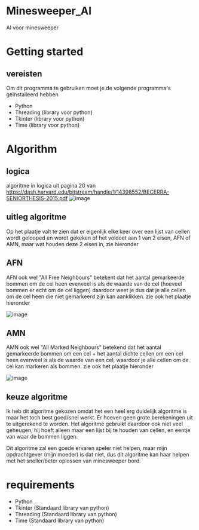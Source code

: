 # Minesweeper_AI
AI voor minesweeper

# Getting started
## vereisten
Om dit programma te gebruiken moet je de volgende programma's geïnstalleerd hebben
  - Python
  - Threading (library voor python)
  - Tkinter (library voor python)
  - Time (library voor python)

# Algorithm
## logica
algoritme in logica uit pagina 20 van https://dash.harvard.edu/bitstream/handle/1/14398552/BECERRA-SENIORTHESIS-2015.pdf
![image](https://user-images.githubusercontent.com/90763686/176479118-8d5163fe-e1e6-4cd6-b321-7dc179ec49d8.png)

## uitleg algoritme
Op het plaatje valt te zien dat er eigenlijk elke keer over een lijst van cellen wordt gelooped en wordt gekeken of het voldoet aan 1 van 2 eisen, AFN of AMN, maar wat houden deze 2 eisen in, zie hieronder

## AFN
AFN ook wel "All Free Neighbours" betekent dat het aantal gemarkeerde bommen om de cel heen evenveel is als de waarde van de cel (hoeveel bommen er echt om de cel liggen) daardoor weet je dus dat je alle cellen om de cel heen die niet gemarkeerd zijn kan aanklikken.
zie ook het plaatje hieronder 

![image](https://user-images.githubusercontent.com/90763686/176496589-047c8d43-8700-4919-b7bc-33d780939e7a.png)

## AMN
AMN ook wel "All Marked Neighbours" betekend dat het aantal gemarkeerde bommen om een cel + het aantal dichte cellen om een cel heen evenveel is als de waarde van een cel, waardoor je alle cellen om de cel kan markeren als bommen.
zie ook het plaatje hieronder

![image](https://user-images.githubusercontent.com/90763686/176498713-9467036b-a882-4b86-8da0-a5399729efdc.png)
 
## keuze algoritme
Ik heb dit algoritme gekozen omdat het een heel erg duidelijk algoritme is maar het toch best goed/snel werkt. Er hoeven geen grote berekeningen uit te uitgerekend te worden. Het algoritme gebruikt daardoor ook niet veel geheugen, hij hoeft alleen maar een lijst bij te houden van cellen, en eentje van waar de bommen liggen.

Dit algoritme zal een goede ervaren speler niet helpen, maar mijn opdrachtgever (mijn moeder) is dat niet, dus dit algoritme kan haar helpen met het sneller/beter oplossen van minesweeper bord.

# requirements
  - Python
  - Tkinter (Standaard library van python)
  - Threading (Standaard library van python)
  - Time (Standaard library van python)
